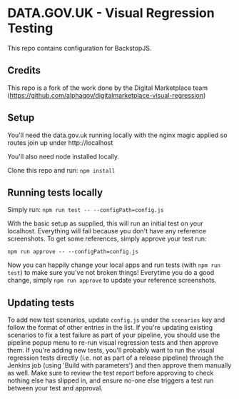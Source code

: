 # DATA.GOV.UK - Visual Regression Testing
This repo contains configuration for BackstopJS.

## Credits
This repo is a fork of the work done by the Digital Marketplace team (https://github.com/alphagov/digitalmarketplace-visual-regression)

## Setup
You'll need the data.gov.uk running locally with the nginx magic applied so routes join up under http://localhost

You'll also need node installed locally.

Clone this repo and run:
`npm install`

## Running tests locally
Simply run:
`npm run test -- --configPath=config.js`

With the basic setup as supplied, this will run an initial test on your localhost.  Everything will fail because you don't have any reference screenshots.  To get some references, simply approve your test run:

`npm run approve -- --configPath=config.js`

Now you can happily change your local apps and run tests (with `npm run test`) to make sure you've not broken things!  Everytime you do a good change, simply `npm run approve` to update your reference screenshots.

## Updating tests
To add new test scenarios, update `config.js` under the `scenarios` key and follow the format of other entries in the list. If you're updating existing scenarios to fix a test failure as part of your pipeline, you should use the pipeline popup menu to re-run visual regression tests and then approve them. If you're adding new tests, you'll probably want to run the visual regression tests directly (i.e. not as part of a release pipeline) through the Jenkins job (using 'Build with parameters') and then approve them manually as well. Make sure to review the test report before approving to check nothing else has slipped in, and ensure no-one else triggers a test run between your test and approval.
